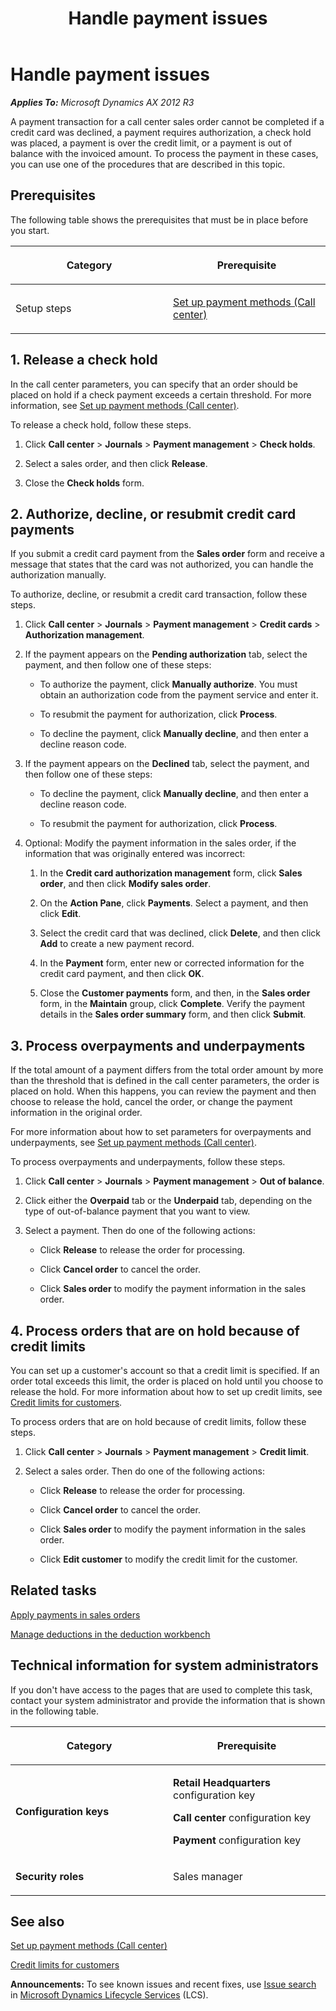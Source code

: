 ﻿---
title: Handle payment issues
TOCTitle: Handle payment issues
ms:assetid: 49610949-1930-4d35-ad0b-b51d56ef10a4
ms:mtpsurl: https://technet.microsoft.com/en-us/library/Dn497745(v=AX.60)
ms:contentKeyID: 62200062
ms.date: 04/18/2014
mtps_version: v=AX.60
f1_keywords:
- Forms.MCRCCAuthManagement
- Forms.MCROutOfBalancePaymentWB
- Forms.MCRCheckHoldWB
- Forms.MCROverCreditLimitWB
- Forms.MCRUpdateCreditLimit
- MsDynAx060.Forms.MCRCheckHoldWB
- MsDynAx060.Forms.MCROverCreditLimitWB
- MsDynAx060.Forms.MCRUpdateCreditLimit
- MsDynAx060.Forms.MCROutOfBalancePaymentWB
- MsDynAx060.Forms.MCRCCAuthManagement
- authorize credit card
- check hold
- process credit card
- out-of-balance payment
- out of balance payment
- decline credit card
---

# Handle payment issues 


_**Applies To:** Microsoft Dynamics AX 2012 R3_

A payment transaction for a call center sales order cannot be completed if a credit card was declined, a payment requires authorization, a check hold was placed, a payment is over the credit limit, or a payment is out of balance with the invoiced amount. To process the payment in these cases, you can use one of the procedures that are described in this topic.

## Prerequisites

The following table shows the prerequisites that must be in place before you start.

<table>
<colgroup>
<col style="width: 50%" />
<col style="width: 50%" />
</colgroup>
<thead>
<tr class="header">
<th><p>Category</p></th>
<th><p>Prerequisite</p></th>
</tr>
</thead>
<tbody>
<tr class="odd">
<td><p>Setup steps</p></td>
<td><p><a href="set-up-payment-methods-call-center.md">Set up payment methods (Call center)</a></p></td>
</tr>
</tbody>
</table>


## 1\. Release a check hold

In the call center parameters, you can specify that an order should be placed on hold if a check payment exceeds a certain threshold. For more information, see [Set up payment methods (Call center)](set-up-payment-methods-call-center.md).

To release a check hold, follow these steps.

1.  Click **Call center** \> **Journals** \> **Payment management** \> **Check holds**.

2.  Select a sales order, and then click **Release**.

3.  Close the **Check holds** form.

## 2\. Authorize, decline, or resubmit credit card payments

If you submit a credit card payment from the **Sales order** form and receive a message that states that the card was not authorized, you can handle the authorization manually.

To authorize, decline, or resubmit a credit card transaction, follow these steps.

1.  Click **Call center** \> **Journals** \> **Payment management** \> **Credit cards** \> **Authorization management**.

2.  If the payment appears on the **Pending authorization** tab, select the payment, and then follow one of these steps:
    
      - To authorize the payment, click **Manually authorize**. You must obtain an authorization code from the payment service and enter it.
    
      - To resubmit the payment for authorization, click **Process**.
    
      - To decline the payment, click **Manually decline**, and then enter a decline reason code.

3.  If the payment appears on the **Declined** tab, select the payment, and then follow one of these steps:
    
      - To decline the payment, click **Manually decline**, and then enter a decline reason code.
    
      - To resubmit the payment for authorization, click **Process**.

4.  Optional: Modify the payment information in the sales order, if the information that was originally entered was incorrect:
    
    1.  In the **Credit card authorization management** form, click **Sales order**, and then click **Modify sales order**.
    
    2.  On the **Action Pane**, click **Payments**. Select a payment, and then click **Edit**.
    
    3.  Select the credit card that was declined, click **Delete**, and then click **Add** to create a new payment record.
    
    4.  In the **Payment** form, enter new or corrected information for the credit card payment, and then click **OK**.
    
    5.  Close the **Customer payments** form, and then, in the **Sales order** form, in the **Maintain** group, click **Complete**. Verify the payment details in the **Sales order summary** form, and then click **Submit**.

## 3\. Process overpayments and underpayments

If the total amount of a payment differs from the total order amount by more than the threshold that is defined in the call center parameters, the order is placed on hold. When this happens, you can review the payment and then choose to release the hold, cancel the order, or change the payment information in the original order.

For more information about how to set parameters for overpayments and underpayments, see [Set up payment methods (Call center)](set-up-payment-methods-call-center.md).

To process overpayments and underpayments, follow these steps.

1.  Click **Call center** \> **Journals** \> **Payment management** \> **Out of balance**.

2.  Click either the **Overpaid** tab or the **Underpaid** tab, depending on the type of out-of-balance payment that you want to view.

3.  Select a payment. Then do one of the following actions:
    
      - Click **Release** to release the order for processing.
    
      - Click **Cancel order** to cancel the order.
    
      - Click **Sales order** to modify the payment information in the sales order.

## 4\. Process orders that are on hold because of credit limits

You can set up a customer's account so that a credit limit is specified. If an order total exceeds this limit, the order is placed on hold until you choose to release the hold. For more information about how to set up credit limits, see [Credit limits for customers](credit-limits-for-customers.md).

To process orders that are on hold because of credit limits, follow these steps.

1.  Click **Call center** \> **Journals** \> **Payment management** \> **Credit limit**.

2.  Select a sales order. Then do one of the following actions:
    
      - Click **Release** to release the order for processing.
    
      - Click **Cancel order** to cancel the order.
    
      - Click **Sales order** to modify the payment information in the sales order.
    
      - Click **Edit customer** to modify the credit limit for the customer.

## Related tasks

[Apply payments in sales orders](apply-payments-in-sales-orders.md)

[Manage deductions in the deduction workbench](manage-deductions-in-the-deduction-workbench.md)

## Technical information for system administrators

If you don't have access to the pages that are used to complete this task, contact your system administrator and provide the information that is shown in the following table.

<table>
<colgroup>
<col style="width: 50%" />
<col style="width: 50%" />
</colgroup>
<thead>
<tr class="header">
<th><p>Category</p></th>
<th><p>Prerequisite</p></th>
</tr>
</thead>
<tbody>
<tr class="odd">
<td><p><strong>Configuration keys</strong></p></td>
<td><p><strong>Retail Headquarters</strong> configuration key</p>
<p><strong>Call center</strong> configuration key</p>
<p><strong>Payment</strong> configuration key</p></td>
</tr>
<tr class="even">
<td><p><strong>Security roles</strong></p></td>
<td><p>Sales manager</p></td>
</tr>
</tbody>
</table>


## See also

[Set up payment methods (Call center)](set-up-payment-methods-call-center.md)

[Credit limits for customers](credit-limits-for-customers.md)

  
**Announcements:** To see known issues and recent fixes, use [Issue search](http://go.microsoft.com/fwlink/?linkid=389258) in [Microsoft Dynamics Lifecycle Services](http://go.microsoft.com/fwlink/?linkid=306505) (LCS).

